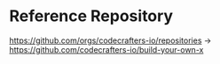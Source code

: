 # Reference Repository

https://github.com/orgs/codecrafters-io/repositories
-> https://github.com/codecrafters-io/build-your-own-x

